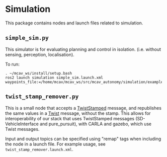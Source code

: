 # Simulation

This package contains nodes and launch files related to simulation.

## `simple_sim.py`

This simulator is for evaluating planning and control in isolation. (i.e. without sensing, perception, localisation).

To run:
```
. ~/mcav_ws/install/setup.bash
ros2 launch simulation simple_sim.launch.xml waypoints_file:=/home/mcav/mcav_ws/src/mcav_autonomy/simulation/example_waypoints/straight.csv
```

## `twist_stamp_remover.py`

This is a small node that accepts a [TwistStamped](https://github.com/ros2/common_interfaces/blob/humble/geometry_msgs/msg/TwistStamped.msg) message, and republishes the same values in a [Twist](https://github.com/ros2/common_interfaces/blob/humble/geometry_msgs/msg/Twist.msg) message, without the stamp. This allows for interoperability of our stack that uses TwistStamped messages (SD-VehicleInterface and pure_pursuit), with CARLA and gazebo, which use Twist messages.

Input and output topics can be specified using "remap" tags when including the node in a launch file. For example usage, see `twist_stamp_remover.launch.xml`.